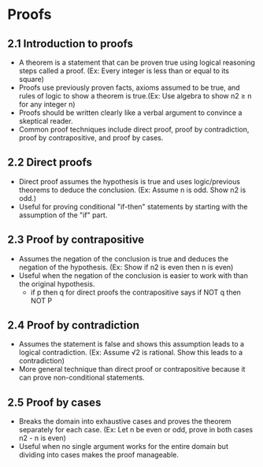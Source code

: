 # Proofs 

## 2.1 Introduction to proofs
- A theorem is a statement that can be proven true using logical reasoning steps called a proof. (Ex: Every integer is less than or equal to its square)
- Proofs use previously proven facts, axioms assumed to be true, and rules of logic to show a theorem is true.(Ex: Use algebra to show n2 ≥ n for any integer n)
- Proofs should be written clearly like a verbal argument to convince a skeptical reader. 
- Common proof techniques include direct proof, proof by contradiction, proof by contrapositive, and proof by cases.

## 2.2 Direct proofs
- Direct proof assumes the hypothesis is true and uses logic/previous theorems to deduce the conclusion.  (Ex: Assume n is odd. Show n2 is odd.)
- Useful for proving conditional "if-then" statements by starting with the assumption of the "if" part.

## 2.3 Proof by contrapositive 
- Assumes the negation of the conclusion is true and deduces the negation of the hypothesis. (Ex: Show if n2 is even then n is even)
- Useful when the negation of the conclusion is easier to work with than the original hypothesis.
    - if p then q for direct proofs the contrapositive says if NOT q then NOT P

## 2.4 Proof by contradiction
- Assumes the statement is false and shows this assumption leads to a logical contradiction. (Ex: Assume √2 is rational. Show this leads to a contradiction)
- More general technique than direct proof or contrapositive because it can prove non-conditional statements.     

## 2.5 Proof by cases
- Breaks the domain into exhaustive cases and proves the theorem separately for each case. (Ex: Let n be even or odd, prove in both cases n2 - n is even)
- Useful when no single argument works for the entire domain but dividing into cases makes the proof manageable.